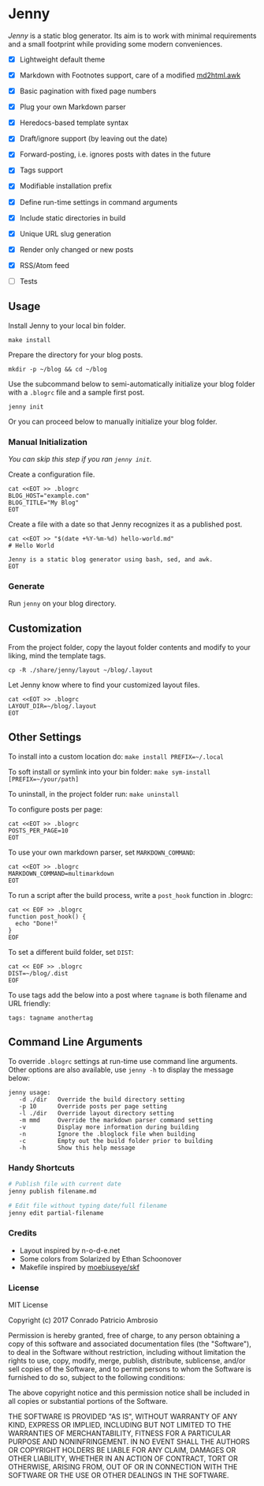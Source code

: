 # Jenny

_Jenny_ is a static blog generator. Its aim is to work with minimal requirements and a small footprint while providing some modern conveniences.

- [x] Lightweight default theme
- [x] Markdown with Footnotes support, care of a modified [md2html.awk](https://bitbucket.org/yiyus/md2html.awk)
- [x] Basic pagination with fixed page numbers
- [x] Plug your own Markdown parser
- [x] Heredocs-based template syntax
- [x] Draft/ignore support (by leaving out the date)
- [x] Forward-posting, i.e. ignores posts with dates in the future
- [x] Tags support
- [x] Modifiable installation prefix
- [x] Define run-time settings in command arguments
- [x] Include static directories in build
- [x] Unique URL slug generation
- [x] Render only changed or new posts
- [x] RSS/Atom feed
- [ ] Tests


## Usage

Install Jenny to your local bin folder.

```
make install
```

Prepare the directory for your blog posts.

```
mkdir -p ~/blog && cd ~/blog
```

Use the subcommand below to semi-automatically initialize your blog folder with a `.blogrc` file and a sample first post.

```
jenny init
```

Or you can proceed below to manually initialize your blog folder.

### Manual Initialization

_You can skip this step if you ran `jenny init`._

Create a configuration file.

```
cat <<EOT >> .blogrc
BLOG_HOST="example.com"
BLOG_TITLE="My Blog"
EOT
```

Create a file with a date so that Jenny recognizes it as a published post.

```
cat <<EOT >> "$(date +%Y-%m-%d) hello-world.md"
# Hello World

Jenny is a static blog generator using bash, sed, and awk.
EOT
```

### Generate

Run `jenny` on your blog directory.

## Customization

From the project folder, copy the layout folder contents and modify to your liking, mind the template tags.

```cp -R ./share/jenny/layout ~/blog/.layout```

Let Jenny know where to find your customized layout files.

```
cat <<EOT >> .blogrc
LAYOUT_DIR=~/blog/.layout
EOT
```

## Other Settings

To install into a custom location do: ```make install PREFIX=~/.local```

To soft install or symlink into your bin folder: ```make sym-install [PREFIX=~/your/path]```

To uninstall, in the project folder run: ```make uninstall```

To configure posts per page:

```
cat <<EOT >> .blogrc
POSTS_PER_PAGE=10
EOT
```

To use your own markdown parser, set `MARKDOWN_COMMAND`:

```
cat <<EOT >> .blogrc
MARKDOWN_COMMAND=multimarkdown
EOT
```

To run a script after the build process, write a `post_hook` function in .blogrc:

```
cat << EOF >> .blogrc
function post_hook() {
  echo "Done!"
}
EOF
```

To set a different build folder, set `DIST`:

```
cat << EOF >> .blogrc
DIST=~/blog/.dist
EOF
```

To use tags add the below into a post where `tagname` is both filename and URL friendly:

```
tags: tagname anothertag
```

## Command Line Arguments

To override `.blogrc` settings at run-time use command line arguments. Other options are also available, use `jenny -h` to display the message below:

```
jenny usage:
   -d ./dir   Override the build directory setting
   -p 10      Override posts per page setting
   -l ./dir   Override layout directory setting
   -m mmd     Override the markdown parser command setting
   -v         Display more information during building
   -n         Ignore the .bloglock file when building
   -c         Empty out the build folder prior to building
   -h         Show this help message
```

### Handy Shortcuts

```bash
# Publish file with current date
jenny publish filename.md

# Edit file without typing date/full filename
jenny edit partial-filename
```

### Credits
- Layout inspired by n-o-d-e.net
- Some colors from Solarized by Ethan Schoonover
- Makefile inspired by [moebiuseye/skf](https://github.com/moebiuseye/skf)

### License

MIT License

Copyright (c) 2017 Conrado Patricio Ambrosio

Permission is hereby granted, free of charge, to any person obtaining a copy
of this software and associated documentation files (the "Software"), to deal
in the Software without restriction, including without limitation the rights
to use, copy, modify, merge, publish, distribute, sublicense, and/or sell
copies of the Software, and to permit persons to whom the Software is
furnished to do so, subject to the following conditions:

The above copyright notice and this permission notice shall be included in all
copies or substantial portions of the Software.

THE SOFTWARE IS PROVIDED "AS IS", WITHOUT WARRANTY OF ANY KIND, EXPRESS OR
IMPLIED, INCLUDING BUT NOT LIMITED TO THE WARRANTIES OF MERCHANTABILITY,
FITNESS FOR A PARTICULAR PURPOSE AND NONINFRINGEMENT. IN NO EVENT SHALL THE
AUTHORS OR COPYRIGHT HOLDERS BE LIABLE FOR ANY CLAIM, DAMAGES OR OTHER
LIABILITY, WHETHER IN AN ACTION OF CONTRACT, TORT OR OTHERWISE, ARISING FROM,
OUT OF OR IN CONNECTION WITH THE SOFTWARE OR THE USE OR OTHER DEALINGS IN THE
SOFTWARE.
